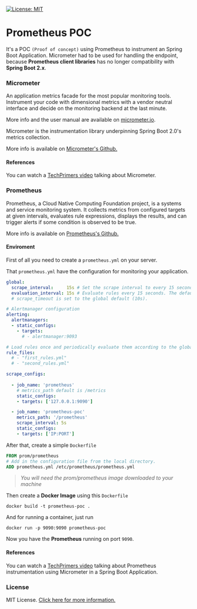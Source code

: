 [![License: MIT](https://img.shields.io/badge/License-MIT-blue.svg)](https://opensource.org/licenses/MIT)

# Prometheus POC

It's a POC `(Proof of concept)` using Prometheus to instrument an Spring Boot Application. Micrometer had to be used 
for handling the endpoint, because **Prometheus client libraries** has no longer compatibility with **Spring Boot 2.x**. 

### Micrometer

An application metrics facade for the most popular monitoring tools. Instrument your code with dimensional metrics with a
vendor neutral interface and decide on the monitoring backend at the last minute.

More info and the user manual are available on [micrometer.io](https://micrometer.io).

Micrometer is the instrumentation library underpinning Spring Boot 2.0's metrics collection.

More info is available on [Micrometer's Github.](https://github.com/micrometer-metrics/micrometer)

#### References

You can watch a [TechPrimers video](https://www.youtube.com/watch?v=PiBeO4E1xAU) talking about Micrometer.

### Prometheus

Prometheus, a Cloud Native Computing Foundation project, is a systems and service monitoring system. 
It collects metrics from configured targets at given intervals, evaluates rule expressions, 
displays the results, and can trigger alerts if some condition is observed to be true.

More info is available on [Prometheus's Github.](https://github.com/prometheus/prometheus)

#### Enviroment 

First of all you need to create a `prometheus.yml` on your server.

That `prometheus.yml` have the configuration for monitoring your application.

```yml
global:
  scrape_interval:     15s # Set the scrape interval to every 15 seconds. Default is every 1 minute.
  evaluation_interval: 15s # Evaluate rules every 15 seconds. The default is every 1 minute.
  # scrape_timeout is set to the global default (10s).

# Alertmanager configuration
alerting:
  alertmanagers:
  - static_configs:
    - targets:
      # - alertmanager:9093

# Load rules once and periodically evaluate them according to the global 'evaluation_interval'.
rule_files:
  # - "first_rules.yml"
  # - "second_rules.yml"

scrape_configs:
  
  - job_name: 'prometheus'
    # metrics_path default is /metrics
    static_configs:
    - targets: ['127.0.0.1:9090']

  - job_name: 'prometheus-poc'
    metrics_path: '/prometheus'
    scrape_interval: 5s
    static_configs:
    - targets: ['IP:PORT']
```

After that, create a simple `Dockerfile`

```Dockerfile
FROM prom/prometheus
# Add in the configuration file from the local directory.
ADD prometheus.yml /etc/prometheus/prometheus.yml
```
> *You will need the prom/prometheus image downloaded to your machine* 

Then create a **Docker Image** using this `Dockerfile`

```
docker build -t prometheus-poc .
```

And for running a container, just run 

```
docker run -p 9090:9090 prometheus-poc
```

Now you have the **Prometheus** running on port `9090`.

#### References

You can watch a [TechPrimers video](https://www.youtube.com/watch?v=PiBeO4E1xAU) talking about Prometheus instrumentation
using Micrometer in a Spring Boot Application.


### License
MIT License. [Click here for more information.](LICENSE)